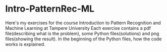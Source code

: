 # Intro-PatternRec-ML
Here's my exercises for the course Introduction to Pattern Recognition and Machine Learning at Tampere University 
Each exercise contains a pdf file(describing what is the problem), some Python files(solutions) and png files(showing the result).
In the beginning of the Python files, how the code works is explained. 
